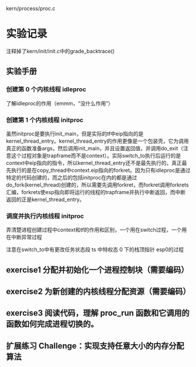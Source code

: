 kern/process/proc.c

# 实验记录

注释掉了kern/init/init.c中的grade_backtrace()

## 实验手册

### 创建第 0 个内核线程 idleproc

了解idleproc的作用（emmm，“没什么作用”）

### 创建第 1 个内核线程 initproc

虽然initproc是要执行init_main，但是实际的tf中eip指向的是kernel_thread_entry。kernel_thread_entry的作用更像是一个包装壳，它为调用真正的函数准备args，然后调用init_main，并且设置返回值，并调用do_exit（注意这个过程对象是trapframe而不是context）。实际switch_to执行后运行的是context中eip指向的指令，所以kernel_thread_entry还不是最先执行的，真正最先执行的是在copy_thread中context.eip指向的forkret。因为只有idleproc是通过特定的代码创建的，而之后的包括initproc在内的都是通过do_fork(kernel_thread)创建的，所以需要先调用forkret，而forkret调用forkrets汇编，forkrets使esp指向即将运行的线程的trapframe并执行中断返回，而中断返回的正是kernel_thread_entry。

### 调度并执行内核线程 initproc

弄清楚进程创建过程中context和tf的作用和区别，一个用在switch过程，一个用在中断异常过程

注意在switch_to中有更改任务状态段 ts 中特权态 0 下的栈顶指针 esp0的过程

## exercise1 分配并初始化一个进程控制块（需要编码）

## exercise2 为新创建的内核线程分配资源（需要编码）

## exercise3 阅读代码，理解 proc_run 函数和它调用的函数如何完成进程切换的。

## 扩展练习 Challenge：实现支持任意大小的内存分配算法